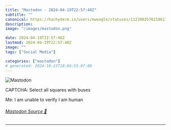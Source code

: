 ```yaml
---
title: "Mastodon - 2024-04-19T22:57:48Z"
subtitle: ""
canonical: https://hachyderm.io/users/mweagle/statuses/112300357621861733
description:
image: "/images/mastodon.png"

date: 2024-04-19T22:57:48Z
lastmod: 2024-04-19T22:57:48Z
image: ""
tags: ["Social Media"]

categories: ["mastodon"]
# generated: 2024-10-23T18:04:53-07:00
---
```

![Mastodon](/images/mastodon.png)

<p>CAPTCHA: Select all squares with buses</p><p>Me: I am unable to verify I am human</p>


###### [Mastodon Source 🐘](https://hachyderm.io/@mweagle/112300357621861733)

___
